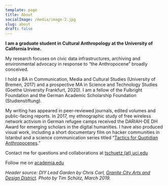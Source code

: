 ```yaml
---
template: page
title: About
socialImage: /media/image-2.jpg
slug: about
draft: false
---
```

**I am a graduate student in Cultural Anthropology at the University of California Irvine.**

My research focuses on civic data infrastructures, archiving and environmental advocacy in response to “the Anthropocene” broadly conceived.

I hold a BA in Communication, Media and Cultural Studies (University of Bremen, 2017) and a prospective MA in Science and Technology Studies (Goethe University Frankfurt, 2020). I am a fellow of the Fulbright Foundation and the German Academic Scholarship Foundation (Studienstiftung).

My writing has appeared in peer-reviewed journals, edited volumes and public-facing reports. In 2017, my ethnographic study of free wireless network activism in German refugee camps received the DARIAH-DE DH Award for emerging scholars in the digital humanities. I have also produced visual work, including a short documentary film on hacker communities in Istanbul and a science communication series titled “[Tactics for Quotidian Anthropocenes](https://www.4sonline.org/blog/post/tactics_for_quotidian_anthropocenes).”

Contact me for questions and collaborations at [tschuetz (at) uci.edu](mailto:tschuetz@uci.edu)

Follow me on [academia.edu](https://uci.academia.edu/TimSch%C3%BCtz)

*Header source: DIY Lead Garden by Chris Carl, [Granite City Arts and Design District](http://www.newamericangardening.com/). Photo by Tim Schütz, March 2019.*